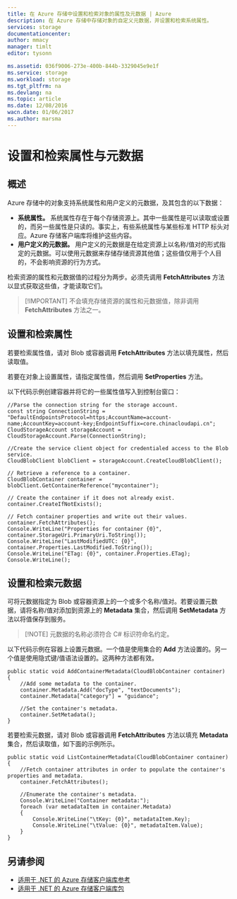 ```yaml
---
title: 在 Azure 存储中设置和检索对象的属性及元数据 | Azure
description: 在 Azure 存储中存储对象的自定义元数据，并设置和检索系统属性。
services: storage
documentationcenter: 
author: mmacy
manager: timlt
editor: tysonn

ms.assetid: 036f9006-273e-400b-844b-3329045e9e1f
ms.service: storage
ms.workload: storage
ms.tgt_pltfrm: na
ms.devlang: na
ms.topic: article
ms.date: 12/08/2016
wacn.date: 01/06/2017
ms.author: marsma
---
```


# 设置和检索属性与元数据
## 概述
Azure 存储中的对象支持系统属性和用户定义的元数据，及其包含的以下数据：

* **系统属性。** 系统属性存在于每个存储资源上。其中一些属性是可以读取或设置的，而另一些属性是只读的。事实上，有些系统属性与某些标准 HTTP 标头对应。Azure 存储客户端库将维护这些内容。
* **用户定义的元数据。** 用户定义的元数据是在给定资源上以名称/值对的形式指定的元数据。可以使用元数据来存储存储资源其他值；这些值仅用于个人目的，不会影响资源的行为方式。

检索资源的属性和元数据值的过程分为两步。必须先调用 **FetchAttributes** 方法以显式获取这些值，才能读取它们。

> [!IMPORTANT] 不会填充存储资源的属性和元数据值，除非调用 **FetchAttributes** 方法之一。

## 设置和检索属性
若要检索属性值，请对 Blob 或容器调用 **FetchAttributes** 方法以填充属性，然后读取值。

若要在对象上设置属性，请指定属性值，然后调用 **SetProperties** 方法。

以下代码示例创建容器并将它的一些属性值写入到控制台窗口：

    //Parse the connection string for the storage account.
    const string ConnectionString = "DefaultEndpointsProtocol=https;AccountName=account-name;AccountKey=account-key;EndpointSuffix=core.chinacloudapi.cn";
    CloudStorageAccount storageAccount = CloudStorageAccount.Parse(ConnectionString);

    //Create the service client object for credentialed access to the Blob service.
    CloudBlobClient blobClient = storageAccount.CreateCloudBlobClient();

    // Retrieve a reference to a container. 
    CloudBlobContainer container = blobClient.GetContainerReference("mycontainer");

    // Create the container if it does not already exist.
    container.CreateIfNotExists();

    // Fetch container properties and write out their values.
    container.FetchAttributes();
    Console.WriteLine("Properties for container {0}", container.StorageUri.PrimaryUri.ToString());
    Console.WriteLine("LastModifiedUTC: {0}", container.Properties.LastModified.ToString());
    Console.WriteLine("ETag: {0}", container.Properties.ETag);
    Console.WriteLine();

## 设置和检索元数据
可将元数据指定为 Blob 或容器资源上的一个或多个名称/值对。若要设置元数据，请将名称/值对添加到资源上的 **Metadata** 集合，然后调用 **SetMetadata** 方法以将值保存到服务。

> [!NOTE] 元数据的名称必须符合 C# 标识符命名约定。

以下代码示例在容器上设置元数据。一个值是使用集合的 **Add** 方法设置的。另一个值是使用隐式键/值语法设置的。这两种方法都有效。

    public static void AddContainerMetadata(CloudBlobContainer container)
    {
        //Add some metadata to the container.
        container.Metadata.Add("docType", "textDocuments");
        container.Metadata["category"] = "guidance";

        //Set the container's metadata.
        container.SetMetadata();
    }

若要检索元数据，请对 Blob 或容器调用 **FetchAttributes** 方法以填充 **Metadata** 集合，然后读取值，如下面的示例所示。

    public static void ListContainerMetadata(CloudBlobContainer container)
    {
        //Fetch container attributes in order to populate the container's properties and metadata.
        container.FetchAttributes();

        //Enumerate the container's metadata.
        Console.WriteLine("Container metadata:");
        foreach (var metadataItem in container.Metadata)
        {
            Console.WriteLine("\tKey: {0}", metadataItem.Key);
            Console.WriteLine("\tValue: {0}", metadataItem.Value);
        }
    }

## 另请参阅
- [适用于 .NET 的 Azure 存储客户端库参考](http://msdn.microsoft.com/zh-cn/library/azure/wa_storage_30_reference_home.aspx)
- [适用于 .NET 的 Azure 存储客户端库包](https://www.nuget.org/packages/WindowsAzure.Storage/)

<!---HONumber=Mooncake_0103_2017-->